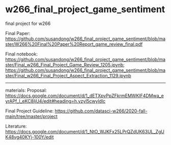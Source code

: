 # w266_final_project_game_sentiment
final project for w266  

Final Paper: https://github.com/susandong/w266_final_project_game_sentiment/blob/master/W266%20Final%20Paper%20Report_game_review_final.pdf 

Final notebook: https://github.com/susandong/w266_final_project_game_sentiment/blob/master/Final_w266_Final_Project_Game_Review_1205.ipynb; https://github.com/susandong/w266_final_project_game_sentiment/blob/master/Final_w266_Final_Project_Aspect_Extraction_1129.ipynb

-------------------
materials:
Proposal: https://docs.google.com/document/d/1_dETXpvPpZFkrmEMWKlF4DMwa_eyrAPf_l_eKC8IjU4/edit#heading=h.yzyl5cwyldlc  

Final Project Guideline: https://github.com/datasci-w266/2020-fall-main/tree/master/project

Literature: https://docs.google.com/document/d/1_NtO_WJKFx25LPrQZdUK63UL_ZgUK48vg40KYj-100Y/edit

